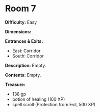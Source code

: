 # Room 7

**Difficulty:** Easy

**Dimensions:** 

**Entrances & Exits:**
- East: Corridor
- South: Corridor

**Description:**
Empty.

**Contents:**
Empty.

**Treasure:**
- 138 gp
- potion of healing (100 XP)
- spell scroll (Protection from Evil, 500 XP)